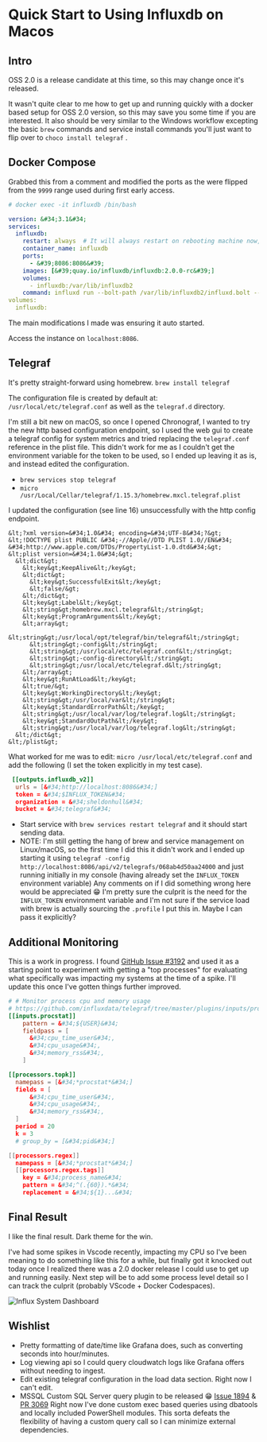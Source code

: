 # Quick Start to Using Influxdb on Macos


## Intro

OSS 2.0 is a release candidate at this time, so this may change once it&#39;s released.

It wasn&#39;t quite clear to me how to get up and running quickly with a docker based setup for OSS 2.0 version, so this may save you some time if you are interested. It also should be very similar to the Windows workflow excepting the basic `brew` commands and service install commands you&#39;ll just want to flip over to `choco install telegraf` .

## Docker Compose

Grabbed this from a comment and modified the ports as the were flipped from the `9999` range used during first early access.

```yaml
# docker exec -it influxdb /bin/bash

version: &#34;3.1&#34;
services:
  influxdb:
    restart: always  # It will always restart on rebooting machine now, no need to manually manage this
    container_name: influxdb
    ports:
      - &#39;8086:8086&#39;
    images: [&#39;quay.io/influxdb/influxdb:2.0.0-rc&#39;]
    volumes:
      - influxdb:/var/lib/influxdb2
    command: influxd run --bolt-path /var/lib/influxdb2/influxd.bolt --engine-path /var/lib/influxdb2/engine --store bolt
volumes:
  influxdb:

```

The main modifications I made was ensuring it auto started.

Access the instance on `localhost:8086`.

## Telegraf

It&#39;s pretty straight-forward using homebrew. `brew install telegraf`

The configuration file is created by default at: `/usr/local/etc/telegraf.conf` as well as the `telegraf.d` directory.

I&#39;m still a bit new on macOS, so once I opened Chronograf, I wanted to try the new http based configuration endpoint, so I used the web gui to create a telegraf config for system metrics and tried replacing the `telegraf.conf` reference in the plist file.
This didn&#39;t work for me as I couldn&#39;t get the environment variable for the token to be used, so I ended up leaving it as is, and instead edited the configuration.

- `brew services stop telegraf`
- `micro /usr/Local/Cellar/telegraf/1.15.3/homebrew.mxcl.telegraf.plist`

I updated the configuration (see line 16) unsuccessfully with the http config endpoint.

```text
&lt;?xml version=&#34;1.0&#34; encoding=&#34;UTF-8&#34;?&gt;
&lt;!DOCTYPE plist PUBLIC &#34;-//Apple//DTD PLIST 1.0//EN&#34; &#34;http://www.apple.com/DTDs/PropertyList-1.0.dtd&#34;&gt;
&lt;plist version=&#34;1.0&#34;&gt;
  &lt;dict&gt;
    &lt;key&gt;KeepAlive&lt;/key&gt;
    &lt;dict&gt;
      &lt;key&gt;SuccessfulExit&lt;/key&gt;
      &lt;false/&gt;
    &lt;/dict&gt;
    &lt;key&gt;Label&lt;/key&gt;
    &lt;string&gt;homebrew.mxcl.telegraf&lt;/string&gt;
    &lt;key&gt;ProgramArguments&lt;/key&gt;
    &lt;array&gt;
      &lt;string&gt;/usr/local/opt/telegraf/bin/telegraf&lt;/string&gt;
      &lt;string&gt;-config&lt;/string&gt;
      &lt;string&gt;/usr/local/etc/telegraf.conf&lt;/string&gt;
      &lt;string&gt;-config-directory&lt;/string&gt;
      &lt;string&gt;/usr/local/etc/telegraf.d&lt;/string&gt;
    &lt;/array&gt;
    &lt;key&gt;RunAtLoad&lt;/key&gt;
    &lt;true/&gt;
    &lt;key&gt;WorkingDirectory&lt;/key&gt;
    &lt;string&gt;/usr/local/var&lt;/string&gt;
    &lt;key&gt;StandardErrorPath&lt;/key&gt;
    &lt;string&gt;/usr/local/var/log/telegraf.log&lt;/string&gt;
    &lt;key&gt;StandardOutPath&lt;/key&gt;
    &lt;string&gt;/usr/local/var/log/telegraf.log&lt;/string&gt;
  &lt;/dict&gt;
&lt;/plist&gt;
```

What worked for me was to edit: `micro /usr/local/etc/telegraf.conf` and add the following (I set the token explicitly in my test case).

```toml
 [[outputs.influxdb_v2]]
  urls = [&#34;http://localhost:8086&#34;]
  token = &#34;$INFLUX_TOKEN&#34;
  organization = &#34;sheldonhull&#34;
  bucket = &#34;telegraf&#34;
```

- Start service with `brew services restart telegraf` and it should start sending data.
- NOTE: I&#39;m still getting the hang of brew and service management on Linux/macOS, so the first time I did this it didn&#39;t work and I ended up starting it using `telegraf -config http://localhost:8086/api/v2/telegrafs/068ab4d50aa24000` and just running initially in my console (having already set the `INFLUX_TOKEN` environment variable)
Any comments on if I did something wrong here would be appreciated :grin: I&#39;m pretty sure the culprit is the need for the `INFLUX_TOKEN` environment variable and I&#39;m not sure if the service load with brew is actually sourcing the `.profile` I put this in.
Maybe I can pass it explicitly?

## Additional Monitoring

This is a work in progress.
I found [GitHub Issue #3192](https://github.com/influxdata/telegraf/issues/3192) and used it as a starting point to experiment with getting a &#34;top processes&#34; for evaluating what specifically was impacting my systems at the time of a spike.
I&#39;ll update this once I&#39;ve gotten things further improved.

```toml
# # Monitor process cpu and memory usage
# https://github.com/influxdata/telegraf/tree/master/plugins/inputs/procstat
[[inputs.procstat]]
    pattern = &#34;${USER}&#34;
    fieldpass = [
      &#34;cpu_time_user&#34;,
      &#34;cpu_usage&#34;,
      &#34;memory_rss&#34;,
    ]

[[processors.topk]]
  namepass = [&#34;*procstat*&#34;]
  fields = [
      &#34;cpu_time_user&#34;,
      &#34;cpu_usage&#34;,
      &#34;memory_rss&#34;,
  ]
  period = 20
  k = 3
  # group_by = [&#34;pid&#34;]

[[processors.regex]]
  namepass = [&#34;*procstat*&#34;]
  [[processors.regex.tags]]
    key = &#34;process_name&#34;
    pattern = &#34;^(.{60}).*&#34;
    replacement = &#34;${1}...&#34;
```

## Final Result

I like the final result.
Dark theme for the win.

I&#39;ve had some spikes in Vscode recently, impacting my CPU so I&#39;ve been meaning to do something like this for a while, but finally got it knocked out today once I realized there was a 2.0 docker release I could use to get up and running easily. Next step will be to add some process level detail so I can track the culprit (probably VScode &#43; Docker Codespaces).

![Influx System Dashboard](/images/2020-10-30_19-39-41-influx-macos.png)

## Wishlist

- Pretty formatting of date/time like Grafana does, such as converting seconds into hour/minutes.
- Log viewing api so I could query cloudwatch logs like Grafana offers without needing to ingest.
- Edit existing telegraf configuration in the load data section. Right now I can&#39;t edit.
- MSSQL Custom SQL Server query plugin to be released :grin: [Issue 1894](https://github.com/influxdata/telegraf/issues/1894) &amp; [PR 3069](https://github.com/influxdata/telegraf/pull/3069)
Right now I&#39;ve done custom exec based queries using dbatools and locally included PowerShell modules.
This sorta defeats the flexibility of having a custom query call so I can minimize external dependencies.


